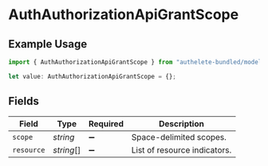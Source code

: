 # AuthAuthorizationApiGrantScope

## Example Usage

```typescript
import { AuthAuthorizationApiGrantScope } from "authelete-bundled/models/operations";

let value: AuthAuthorizationApiGrantScope = {};
```

## Fields

| Field                         | Type                          | Required                      | Description                   |
| ----------------------------- | ----------------------------- | ----------------------------- | ----------------------------- |
| `scope`                       | *string*                      | :heavy_minus_sign:            | Space-delimited scopes.<br/>  |
| `resource`                    | *string*[]                    | :heavy_minus_sign:            | List of resource indicators.<br/> |